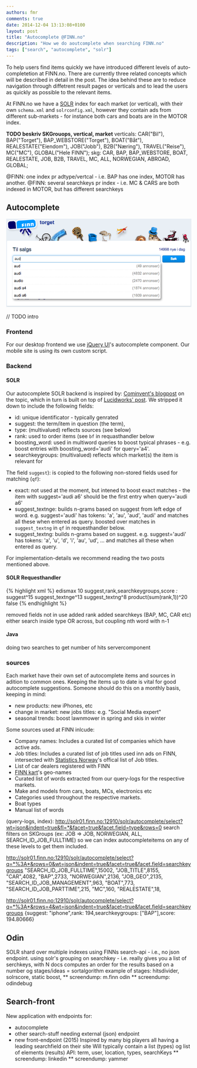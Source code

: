```yaml
---
authors: fmr
comments: true
date: 2014-12-04 13:13:08+0100
layout: post
title: "Autocomplete @FINN.no"
description: "How we do aoutcomplete when searching FINN.no"
tags: ["search", "autocomplete", "solr"]
---
```


To help users find items quickly we have introduced different levels of auto-completetion at FINN.no.  There are currently three related concepts which will be described in detail in the post. The idea behind these are to reduce navigation through diffetrent result pages or verticals and to lead the users as quickly as possible to the relevant items.

At FINN.no we have a [SOLR](http://lucene.apache.org/solr/) index for each market (or vertical), with their own `schema.xml` and `solrconfig.xml`, however they contain ads from different sub-markets - for instance both cars and boats are in the MOTOR index.


**TODO beskriv SKGrouops, vertical, market**
verticals:
    CAR("Bil"),
    BAP("Torget"),
    BAP_WEBSTORE("Torget"),
    BOAT("Båt"),
    REALESTATE("Eiendom"),
    JOB("Jobb"),
    B2B("Næring"),
    TRAVEL("Reise"),
    MC("MC"),
    GLOBAL("Hele FINN");
skg:
	CAR, BAP, BAP_WEBSTORE, BOAT, REALESTATE, JOB, B2B, TRAVEL, MC, ALL, NORWEGIAN, ABROAD, GLOBAL;

@FINN: one index pr adtype/vertcal - i.e. BAP has one index, MOTOR has another.
@FINN: several searchkeys pr index - i.e. MC & CARS are both indexed in MOTOR, but has different searchkeys

## Autocomplete
![BAP AutoComplete](/images/2014-12-04-autocomplete-finnno/bap_ac.png "BAP AutoComplete")

// TODO intro

### Frontend
For our desktop frontend we use [jQuery UI](http://jqueryui.com/autocomplete/)'s autocomplete component. Our mobile site is using its own custom script.

### Backend

#### SOLR
Our autocomplete SOLR backend is inspired by:  [Cominvent's blogpost](http://www.cominvent.com/2012/01/25/super-flexible-autocomplete-with-solr/) on the topic, which in turn is built on top of [Lucidworks' post](http://lucidworks.com/blog/auto-suggest-from-popular-queries-using-edgengrams/).  We stripped it down to include the following fields:

* id: unique identificator - typically genrated
* suggest: the term/item in question (the term),
* type: (multivalued) reflects sources (see below)
* rank: used to order items (see `bf` in requasthandler below
* boosting_word: used in multiword queries to boost typical phrases - e.g. boost entries with boosting_word='audi' for query='a4'.
* searchkeygroups: (multivalued) reflects which market(s) the item is relevant for

The field `suggest`): is copied to the following non-stored fields used for matching (`qf`):

* exact: not used at the moment, but intened to boost exact matches - the item with suggest='audi a6' should be the first entry when query='audi a6'
* suggest_textnge: builds n-grams based on suggest from left edge of word. e.g. suggest='audi' has tokens: 'a', 'au', 'aud', 'audi' and matches all these when entered as query. boosted over matches in `suggest_textng` in `qf` in requesthandler below.
* suggest_textng: builds n-grams based on suggest. e.g. suggest='audi' has tokens: 'a', 'u', 'd', 'i', 'au', 'ud', ... and matches all these when entered as query.

For implementation-details we recommend reading the two posts mentioned above.

#### SOLR Requesthandler

{% highlight xml %}
<requestHandler class="solr.SearchHandler" name="dismax" default="true" >
  <lst name="defaults">
    <str name="defType">edismax</str>
    <str name="rows">10</str>
    <str name="fl">suggest,rank,searchkeygroups,score</str>
    <str name="q.alt">*:*</str>
    <str name="qf">suggest^15 suggest_textnge^13 suggest_textng^8</str>
    <str name="bf">product(sum(rank,1))^20</str>
    <str name="debugQuery">false</str>
  </lst>
</requestHandler>
{% endhighlight %}

removed fields not in use
added rank 
added searchkeys (BAP, MC, CAR etc)
either search inside type OR across, but coupling nth word with n-1

#### Java
doing two searches to get number of hits
servercomponent

### sources
Each market have their own set of autocomplete items and sources in adition to common ones.  Keeping the items up to date is vital for good autocomplete suggestions. Someone should do this on a monthly basis, keeping in mind:
* new products: new iPhones, etc
* change in market: new jobs titles: e.g. "Social Media expert"
* seasonal trends: boost lawnmower in spring and skis in winter

Some sources used at FINN inlcude:
* Company names: Includes a curated list of companies which have active ads.
* Job titles: Includes a curated list of job titles used inn ads on FINN, intersected with [Statistics Norway](http://www.ssb.no/a/yrke/)'s offical list of Job titles.
* List of car dealers registered with FINN
* [FINN kart](http://kart.finn.no)'s geo-names
* Curated list of words extracted from our query-logs for the respective markets.
* Make and models from cars, boats, MCs, electronics etc
* Categories used throughout the respective markets.
* Boat types
* Manual list of words


 (query-logs, index): http://solr01.finn.no:12910/solr/autocomplete/select?wt=json&indent=true&fl=*&facet=true&facet.field=type&rows=0
search filters on SKGroups (ex: JOB => JOB, NORWEGIAN, ALL, SEARCH_ID_JOB_FULLTIME) so we can index autocompleteitems on any of these levels to get them included.


http://solr01.finn.no:12910/solr/autocomplete/select?q=*%3A*&rows=0&wt=json&indent=true&facet=true&facet.field=searchkeygroups
"SEARCH_ID_JOB_FULLTIME",15002,
"JOB_TITLE",8155,
"CAR",4082,
"BAP",2733,
"NORWEGIAN",2136,
"JOB_GEO",2135,
"SEARCH_ID_JOB_MANAGEMENT",963,
"BOAT",773,
"SEARCH_ID_JOB_PARTTIME",215,
"MC",160,
"REALESTATE",18,




http://solr01.finn.no:12910/solr/autocomplete/select?q=*%3A*&rows=4&wt=json&indent=true&facet=true&facet.field=searchkeygroups
{suggest: "iphone",rank: 194,searchkeygroups: ["BAP"],score: 194.80666}

## Odin
SOLR shard over multiple indexes
using FINNs search-api - i.e., no json endpoint.
using solr's grouping on searchkey - i.e. really gives you a list of serchkeys, with N docs
computes an order for the results based on a number og stages/ideas = sortalgorithm
example of stages: hitsdivider, solrscore, static boost, 
** screendump: m.finn odin
** screendump: odindebug

## Search-front
New application with endpoints for:
- autocomplete
- other search-stuff needing external (json) endpoint 
- new front-endpoint (2015)
Inspired by many big players all having a leading searchfield on their site
Will typically contain a list (types) og list of elements (results)
API: term, user, location, types, searchKeys
** screendump: linkedin
** screendump: yammer
